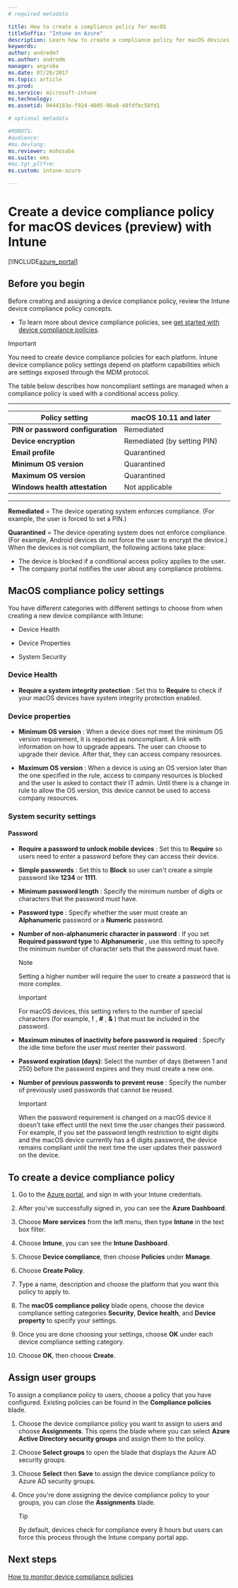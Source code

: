```yaml
---
# required metadata

title: How to create a compliance policy for macOStitleSuffix: "Intune on Azure"
description: Learn how to create a compliance policy for macOS devices."
keywords:
author: andredm7
ms.author: andredm
manager: angrobe
ms.date: 07/20/2017
ms.topic: article
ms.prod:
ms.service: microsoft-intune
ms.technology:
ms.assetid: 0444183e-f924-4605-96a8-48fdfbc58fd1

# optional metadata

#ROBOTS:
#audience:
#ms.devlang:
ms.reviewer: muhosabe
ms.suite: ems
#ms.tgt_pltfrm:
ms.custom: intune-azure

---
```


# Create a device compliance policy for macOS devices (preview) with Intune


[!INCLUDE[azure_portal](./includes/azure_portal.md)]

## Before you begin

Before creating and assigning a device compliance policy, review the Intune device compliance policy concepts.

- To learn more about device compliance policies, see [get started with device compliance policies](device-compliance.md).

> [!IMPORTANT]
> You need to create device compliance policies for each platform. Intune device compliance policy settings depend on platform capabilities which are settings exposed through the MDM protocol.

The table below describes how noncompliant settings are managed when a compliance policy is used with a conditional access policy.

-------------------------------


| **Policy setting** | **macOS 10.11 and later** |
| --- | --- |
| **PIN or password configuration** | Remediated |   
| **Device encryption** | Remediated (by setting PIN) |
| **Email profile** | Quarantined |
|**Minimum OS version** | Quarantined |
| **Maximum OS version** | Quarantined |  
| **Windows health attestation** | Not applicable |  
----------------------------


**Remediated** = The device operating system enforces compliance. (For example, the user is forced to set a PIN.)

**Quarantined** = The device operating system does not enforce compliance. (For example, Android devices do not force the user to encrypt the device.) When the devices is not compliant, the following actions take place:

- The device is blocked if a conditional access policy applies to the user.
- The company portal notifies the user about any compliance problems.

## MacOS compliance policy settings

You have different categories with different settings to choose from when creating a new device compliance with Intune:

- Device Health

- Device Properties

- System Security

### Device Health

- **Require a system integrity protection** : Set this to **Require** to check if your macOS devices have system integrity protection enabled.

### Device properties

- **Minimum OS version** : When a device does not meet the minimum OS version requirement, it is reported as noncompliant. A link with information on how to upgrade appears. The user can choose to upgrade their device. After that, they can access company resources.

- **Maximum OS version** : When a device is using an OS version later than the one specified in the rule, access to company resources is blocked and the user is asked to contact their IT admin. Until there is a change in rule to allow the OS version, this device cannot be used to access company resources.

### System security settings

#### Password

- **Require a password to unlock mobile devices** : Set this to **Require** so users need to enter a password before they can access their device.

- **Simple passwords** : Set this to **Block** so user can't create a simple password like **1234** or **1111**.

- **Minimum password length** : Specify the minimum number of digits or characters that the password must have.

- **Password type** : Specify whether the user must create an **Alphanumeric** password or a **Numeric** password.

- **Number of non-alphanumeric character in password** : If you set **Required password type** to **Alphanumeric** , use this setting to specify the minimum number of character sets that the password must have. 

	> [!NOTE]
	> Setting a higher number will require the user to create a password that is more complex.

	> [!IMPORTANT]
	> For macOS devices, this setting refers to the number of special characters (for example, **!** , **#** , **&amp;** ) that must be included in the password.

- **Maximum minutes of inactivity before password is required** : Specify the idle time before the user must reenter their password.

- **Password expiration (days)**: Select the number of days (between 1 and 250) before the password expires and they must create a new one.

- **Number of previous passwords to prevent reuse** : Specify the number of previously used passwords that cannot be reused.

	> [!IMPORTANT]
	> When the password requirement is changed on a macOS device it doesn’t take effect until the next time the user changes their password. For example, if you set the password length restriction to eight digits and the macOS device currently has a 6 digits password, the device remains compliant until the next time the user updates their password on the device.

## To create a device compliance policy

1. Go to the [Azure portal](https://portal.azure.com), and sign in with your Intune credentials.

2. After you've successfully signed in, you can see the **Azure Dashboard**.

3. Choose **More services** from the left menu, then type **Intune** in the text box filter.

4. Choose **Intune**, you can see the **Intune Dashboard**.

5. Choose **Device compliance**, then choose **Policies** under **Manage**.

6. Choose **Create Policy**.

7. Type a name, description and choose the platform that you want this policy to apply to.

8. The **macOS compliance policy** blade opens, choose the device compliance setting categories **Security**, **Device health**, and **Device property** to specify your settings.

10. Once you are done choosing your settings, choose **OK** under each device compliance setting category.

11. Choose **OK**, then choose **Create**.

## Assign user groups

To assign a compliance policy to users, choose a policy that you have configured. Existing policies can be found in the **Compliance policies** blade.

1. Choose the device compliance policy you want to assign to users and choose **Assignments**. This opens the blade where you can select **Azure Active Directory security groups** and assign them to the policy.

2. Choose **Select groups** to open the blade that displays the Azure AD security groups.

3. Choose **Select** then **Save** to assign the device compliance policy to Azure AD security groups.

4. Once you're done assigning the device compliance policy to your groups, you can close the **Assignments** blade.

	> [!TIP]
	> By default, devices check for compliance every 8 hours but users can force this process through the Intune company portal app.

## Next steps

[How to monitor device compliance policies](compliance-policy-monitor.md)
